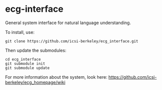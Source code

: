 # ecg-interface
General system interface for natural language understanding.

To install, use:

`git clone https://github.com/icsi-berkeley/ecg_interface.git`

Then update the submodules:

`cd ecg_interface`  
`git submodule init`  
`git submodule update`  

For more information about the system, look here: https://github.com/icsi-berkeley/ecg_homepage/wiki  
